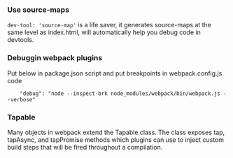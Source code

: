 

### Use source-maps

`dev-tool: 'source-map'` is a life saver,
it generates source-maps at the same level as index.html, 
will automatically help you debug code in devtools.


### Debuggin webpack plugins

Put below in package.json script and put breakpoints in webpack.config.js code
```
    "debug": "node --inspect-brk node_modules/webpack/bin/webpack.js --verbose"
```

### Tapable

Many objects in webpack extend the Tapable class. The class exposes tap, tapAsync, and tapPromise methods which plugins can use to inject custom build steps that will be fired throughout a compilation.

